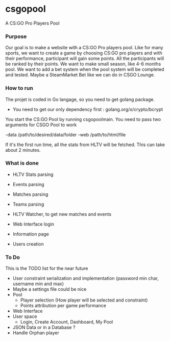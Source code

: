 # csgopool
A CS:GO Pro Players Pool

### Purpose

Our goal is to make a website with a CS:GO Pro players pool. Like for many sports, we want to create a game by choosing CS:GO pro players and with their
 performance, participant will gain some points. All the participants will be ranked by their points. We want to make small season, like 4-6 months pool.
 We want to add a bet system when the pool system will be completed and tested. Maybe a SteamMarket Bet like we can do in CSGO Lounge.

### How to run

The projet is coded in Go langage, so you need to get golang package.

  - You need to get our only dependency first : golang.org/x/crypto/bcrypt

You start the CS:GO Pool by running csgopoolmain. You need to pass two arguments for CSGO Pool to work

  -data /path/to/desired/data/folder
  -web /path/to/html/file
 
If it's the first run time, all the stats from HLTV will be fetched. This can take about 2 minutes.
  
### What is done

  - HLTV Stats parsing
  - Events parsing
  - Matches parsing
  - Teams parsing
  
  - HLTV Watcher, to get new matches and events

  - Web Interface login
  - Information page
  - Users creation
  
### To Do

This is the TODO list for the near future
  
  - User constraint serialization and implementation (password min char, username min and max)
  - Maybe a settings file could be nice
  - Pool
    - Player selection (How player will be selected and constraint)
    - Points attribution per game performance
  - Web Interface
  - User space
    - Login, Create Account, Dashboard, My Pool
  - JSON Data or in a Database ?
  - Handle Orphan player